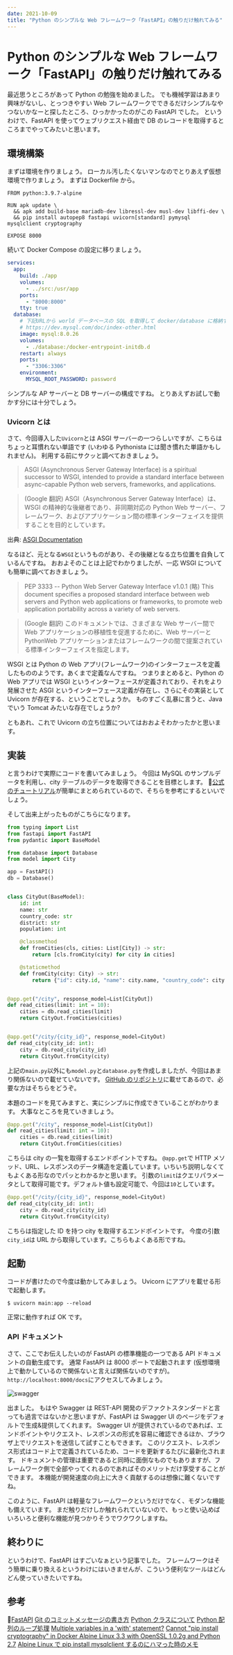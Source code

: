 ```yaml
---
date: 2021-10-09
title: "Python のシンプルな Web フレームワーク「FastAPI」の触りだけ触れてみる"
---
```


# Python のシンプルな Web フレームワーク「FastAPI」の触りだけ触れてみる

最近思うところがあって Python の勉強を始めました。
でも機械学習はあまり興味がないし、とっつきやすい Web フレームワークでできるだけシンプルなやつないかなーと探したところ、ひっかかったのがこの FastAPI でした。
というわけで、FastAPI を使ってウェブリクエスト経由で DB のレコードを取得するところまでやってみたいと思います。

## 環境構築

まずは環境を作りましょう。
ローカル汚したくないマンなのでとりあえず仮想環境で作りましょう。
まずは Dockerfile から。

```dockerfile:docker/app/dockerfile
FROM python:3.9.7-alpine

RUN apk update \
  && apk add build-base mariadb-dev libressl-dev musl-dev libffi-dev \
  && pip install autopep8 fastapi uvicorn[standard] pymysql mysqlclient cryptography

EXPOSE 8000
```

続いて Docker Compose の設定に移りましょう。

```yaml:docker/docker-compose.yml
services:
  app:
    build: ./app
    volumes:
      - ../src:/usr/app
    ports:
      - "8000:8000"
    tty: true
  database:
    # 下記URLから world データベースの SQL を取得して docker/database に格納する
    # https://dev.mysql.com/doc/index-other.html
    image: mysql:8.0.26
    volumes:
      - ./database:/docker-entrypoint-initdb.d
    restart: always
    ports:
      - "3306:3306"
    environment:
      MYSQL_ROOT_PASSWORD: password
```

シンプルな AP サーバーと DB サーバーの構成ですね。
とりあえずお試しで動かす分には十分でしょう。

### Uvicorn とは

さて、今回導入した`Uvicorn`とは ASGI サーバーの一つらしいですが、こちらはちょっと耳慣れない単語です (いわゆる Pythonista には聞き慣れた単語かもしれません)。
利用する前にサクッと調べておきましょう。

> ASGI (Asynchronous Server Gateway Interface) is a spiritual successor to WSGI, intended to provide a standard interface between async-capable Python web servers, frameworks, and applications.

> (Google 翻訳) ASGI（Asynchronous Server Gateway Interface）は、WSGI の精神的な後継者であり、非同期対応の Python Web サーバー、フレームワーク、およびアプリケーション間の標準インターフェイスを提供することを目的としています。

出典: [ASGI Documentation](https://asgi.readthedocs.io/en/latest/)

なるほど、元となる`WSGI`というものがあり、その後継となる立ち位置を自負しているんですね。
おおよそのことは上記でわかりましたが、一応 WSGI についても簡単に調べておきましょう。

> PEP 3333 -- Python Web Server Gateway Interface v1.0.1
> (略)
> This document specifies a proposed standard interface between web servers and Python web applications or frameworks, to promote web application portability across a variety of web servers.

> (Google 翻訳) このドキュメントでは、さまざまな Web サーバー間で Web アプリケーションの移植性を促進するために、Web サーバーと PythonWeb アプリケーションまたはフレームワークの間で提案されている標準インターフェイスを指定します。

WSGI とは Python の Web アプリ(フレームワーク)のインターフェースを定義したもののようです。あくまで定義なんですね。
つまりまとめると、Python の Web アプリでは WSGI というインターフェースが定義されており、それをより発展させた ASGI というインターフェース定義が存在し、さらにその実装として Uvicorn が存在する、ということでしょうか。
ものすごく乱暴に言うと、Java でいう Tomcat みたいな存在でしょうか?

ともあれ、これで Uvicorn の立ち位置についてはおおよそわかったかと思います。

## 実装

と言うわけで実際にコードを書いてみましょう。
今回は MySQL のサンプルデータを利用し、city テーブルのデータを取得できることを目標とします。
[公式のチュートリアル](https://fastapi.tiangolo.com/ja/tutorial/)が簡単にまとめられているので、そちらを参考にするといいでしょう。

そして出来上がったものがこちらになります。

```python:src/main.py
from typing import List
from fastapi import FastAPI
from pydantic import BaseModel

from database import Database
from model import City

app = FastAPI()
db = Database()


class CityOut(BaseModel):
    id: int
    name: str
    country_code: str
    district: str
    population: int

    @classmethod
    def fromCities(cls, cities: List[City]) -> str:
        return [cls.fromCity(city) for city in cities]

    @staticmethod
    def fromCity(city: City) -> str:
        return {"id": city.id, "name": city.name, "country_code": city.country_code, "district": city.district, "population": city.population}


@app.get("/city", response_model=List[CityOut])
def read_cities(limit: int = 10):
    cities = db.read_cities(limit)
    return CityOut.fromCities(cities)


@app.get("/city/{city_id}", response_model=CityOut)
def read_city(city_id: int):
    city = db.read_city(city_id)
    return CityOut.fromCity(city)
```

上記の`main.py`以外にも`model.py`と`database.py`を作成しましたが、今回はあまり関係ないので載せていないです。
[GitHub のリポジトリ](https://github.com/igm50/fastapi-sample)に載せてあるので、必要な方はそちらをどうぞ。

本題のコードを見てみますと、実にシンプルに作成できていることがわかります。
大事なところを見ていきましょう。

```python
@app.get("/city", response_model=List[CityOut])
def read_cities(limit: int = 10):
    cities = db.read_cities(limit)
    return CityOut.fromCities(cities)
```

こちらは city の一覧を取得するエンドポイントですね。
`@app.get`で HTTP メソッド、URL、レスポンスのデータ構造を定義しています。いちいち説明しなくてもよくある形なのでパッとわかるかと思います。
引数の`limit`はクエリパラメータとして取得可能です。デフォルト値も設定可能で、今回は`10`としています。

```python
@app.get("/city/{city_id}", response_model=CityOut)
def read_city(city_id: int):
    city = db.read_city(city_id)
    return CityOut.fromCity(city)
```

こちらは指定した ID を持つ city を取得するエンドポイントです。
今度の引数`city_id`は URL から取得しています。こちらもよくある形ですね。

## 起動

コードが書けたので今度は動かしてみましょう。
Uvicorn にアプリを載せる形で起動します。

```terminal
$ uvicorn main:app --reload
```

正常に動作すれば OK です。

### API ドキュメント

さて、ここでお伝えしたいのが FastAPI の標準機能の一つである API ドキュメントの自動生成です。
通常 FastAPI は 8000 ポートで起動されます (仮想環境上で動かしているので関係ないと言えば関係ないのですが)。
`http://localhost:8000/docs`にアクセスしてみましょう。

![swagger](https://qiita-image-store.s3.ap-northeast-1.amazonaws.com/0/213374/e0ac7135-1b10-fe64-2010-5d70901fd637.png)

出ました。
もはや Swagger は REST-API 開発のデファクトスタンダードと言っても過言ではないかと思いますが、FastAPI は Swagger UI のページをデフォルトで生成&提供してくれます。
Swagger UI が提供されているのであれば、エンドポイントやリクエスト、レスポンスの形式を容易に確認できるほか、ブラウザ上でリクエストを送信して試すこともできます。
このリクエスト、レスポンス形式はコード上で定義されているため、コードを更新するたびに最新化されます。
ドキュメントの管理は重要であると同時に面倒なものでもありますが、フレームワーク側で全部やってくれるのであればそのメリットだけ享受することができます。
本機能が開発速度の向上に大きく貢献するのは想像に難くないですね。

このように、FastAPI は軽量なフレームワークというだけでなく、モダンな機能も備えています。
まだ触りだけしか触れられていないので、もっと使い込めばいろいろと便利な機能が見つかりそうでワクワクしますね。

## 終わりに

というわけで、FastAPI はすごいなぁという記事でした。
フレームワークはそう簡単に乗り換えるというわけにはいきませんが、こういう便利なツールはどんどん使っていきたいですね。

## 参考

[FastAPI](https://fastapi.tiangolo.com/ja/)
[Git のコミットメッセージの書き方](https://qiita.com/itosho/items/9565c6ad2ffc24c09364)
[Python クラスについて](https://qiita.com/motoki1990/items/376fc1d1f3d59c960f5c)
[Python 配列のループ処理](https://qiita.com/motoki1990/items/d06fc7559546a8471392)
[Multiple variables in a 'with' statement?](https://stackoverflow.com/questions/893333/multiple-variables-in-a-with-statement)
[Cannot "pip install cryptography" in Docker Alpine Linux 3.3 with OpenSSL 1.0.2g and Python 2.7](https://stackoverflow.com/questions/35736598/cannot-pip-install-cryptography-in-docker-alpine-linux-3-3-with-openssl-1-0-2g)
[Alpine Linux で pip install mysqlclient するのにハマった時のメモ](https://qiita.com/itsu_dev/items/a17b515fdfa92ca912f1)
